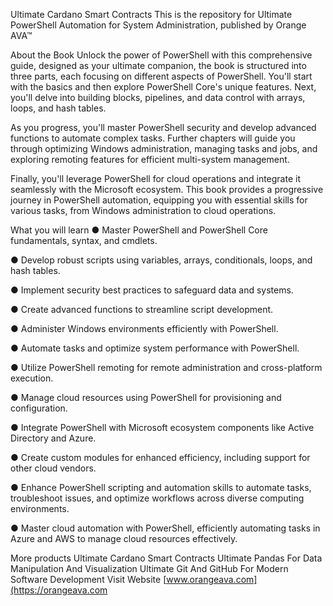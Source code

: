 Ultimate Cardano Smart Contracts
This is the repository for Ultimate PowerShell Automation for System Administration, published by Orange AVA™

About the Book
Unlock the power of PowerShell with this comprehensive guide, designed as your ultimate companion, the book is structured into three parts, each focusing on different aspects of PowerShell. You'll start with the basics and then explore PowerShell Core's unique features. Next, you'll delve into building blocks, pipelines, and data control with arrays, loops, and hash tables.

As you progress, you'll master PowerShell security and develop advanced functions to automate complex tasks. Further chapters will guide you through optimizing Windows administration, managing tasks and jobs, and exploring remoting features for efficient multi-system management.

Finally, you'll leverage PowerShell for cloud operations and integrate it seamlessly with the Microsoft ecosystem. This book provides a progressive journey in PowerShell automation, equipping you with essential skills for various tasks, from Windows administration to cloud operations.

What you will learn
● Master PowerShell and PowerShell Core fundamentals, syntax, and cmdlets.

● Develop robust scripts using variables, arrays, conditionals, loops, and hash tables.

● Implement security best practices to safeguard data and systems.

● Create advanced functions to streamline script development.

● Administer Windows environments efficiently with PowerShell.

● Automate tasks and optimize system performance with PowerShell.

● Utilize PowerShell remoting for remote administration and cross-platform execution.

● Manage cloud resources using PowerShell for provisioning and configuration.

● Integrate PowerShell with Microsoft ecosystem components like Active Directory and Azure.

● Create custom modules for enhanced efficiency, including support for other cloud vendors.

● Enhance PowerShell scripting and automation skills to automate tasks, troubleshoot issues, and optimize workflows across diverse computing environments.

● Master cloud automation with PowerShell, efficiently automating tasks in Azure and AWS to manage cloud resources effectively.

More products
Ultimate Cardano Smart Contracts
Ultimate Pandas For Data Manipulation And Visualization
Ultimate Git And GitHub For Modern Software Development
Visit Website
[www.orangeava.com](https://orangeava.com
